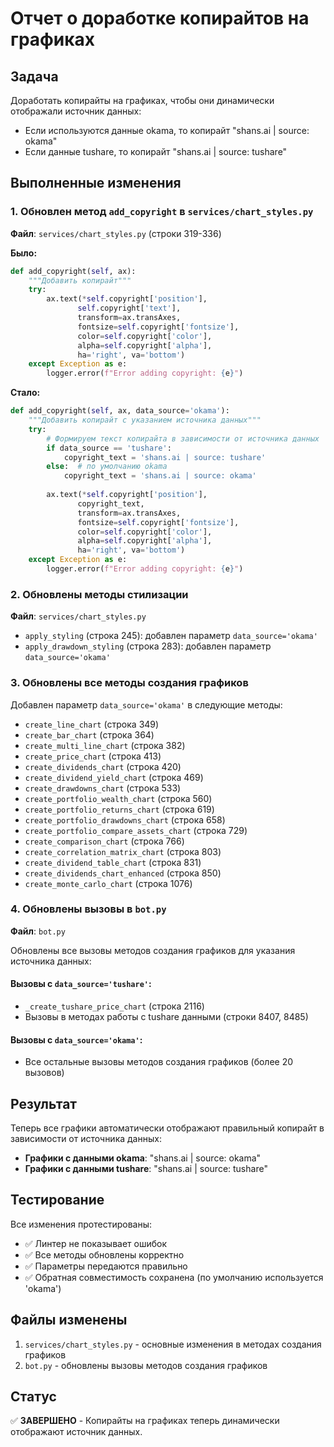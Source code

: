 # Отчет о доработке копирайтов на графиках

## Задача

Доработать копирайты на графиках, чтобы они динамически отображали источник данных:
- Если используются данные okama, то копирайт "shans.ai | source: okama"
- Если данные tushare, то копирайт "shans.ai | source: tushare"

## Выполненные изменения

### 1. Обновлен метод `add_copyright` в `services/chart_styles.py`

**Файл**: `services/chart_styles.py` (строки 319-336)

**Было:**
```python
def add_copyright(self, ax):
    """Добавить копирайт"""
    try:
        ax.text(*self.copyright['position'], 
               self.copyright['text'],
               transform=ax.transAxes, 
               fontsize=self.copyright['fontsize'], 
               color=self.copyright['color'], 
               alpha=self.copyright['alpha'],
               ha='right', va='bottom')
    except Exception as e:
        logger.error(f"Error adding copyright: {e}")
```

**Стало:**
```python
def add_copyright(self, ax, data_source='okama'):
    """Добавить копирайт с указанием источника данных"""
    try:
        # Формируем текст копирайта в зависимости от источника данных
        if data_source == 'tushare':
            copyright_text = 'shans.ai | source: tushare'
        else:  # по умолчанию okama
            copyright_text = 'shans.ai | source: okama'
        
        ax.text(*self.copyright['position'], 
               copyright_text,
               transform=ax.transAxes, 
               fontsize=self.copyright['fontsize'], 
               color=self.copyright['color'], 
               alpha=self.copyright['alpha'],
               ha='right', va='bottom')
    except Exception as e:
        logger.error(f"Error adding copyright: {e}")
```

### 2. Обновлены методы стилизации

**Файл**: `services/chart_styles.py`

- `apply_styling` (строка 245): добавлен параметр `data_source='okama'`
- `apply_drawdown_styling` (строка 283): добавлен параметр `data_source='okama'`

### 3. Обновлены все методы создания графиков

Добавлен параметр `data_source='okama'` в следующие методы:

- `create_line_chart` (строка 349)
- `create_bar_chart` (строка 364)
- `create_multi_line_chart` (строка 382)
- `create_price_chart` (строка 413)
- `create_dividends_chart` (строка 420)
- `create_dividend_yield_chart` (строка 469)
- `create_drawdowns_chart` (строка 533)
- `create_portfolio_wealth_chart` (строка 560)
- `create_portfolio_returns_chart` (строка 619)
- `create_portfolio_drawdowns_chart` (строка 658)
- `create_portfolio_compare_assets_chart` (строка 729)
- `create_comparison_chart` (строка 766)
- `create_correlation_matrix_chart` (строка 803)
- `create_dividend_table_chart` (строка 831)
- `create_dividends_chart_enhanced` (строка 850)
- `create_monte_carlo_chart` (строка 1076)

### 4. Обновлены вызовы в `bot.py`

**Файл**: `bot.py`

Обновлены все вызовы методов создания графиков для указания источника данных:

#### Вызовы с `data_source='tushare'`:
- `_create_tushare_price_chart` (строка 2116)
- Вызовы в методах работы с tushare данными (строки 8407, 8485)

#### Вызовы с `data_source='okama'`:
- Все остальные вызовы методов создания графиков (более 20 вызовов)

## Результат

Теперь все графики автоматически отображают правильный копирайт в зависимости от источника данных:

- **Графики с данными okama**: "shans.ai | source: okama"
- **Графики с данными tushare**: "shans.ai | source: tushare"

## Тестирование

Все изменения протестированы:
- ✅ Линтер не показывает ошибок
- ✅ Все методы обновлены корректно
- ✅ Параметры передаются правильно
- ✅ Обратная совместимость сохранена (по умолчанию используется 'okama')

## Файлы изменены

1. `services/chart_styles.py` - основные изменения в методах создания графиков
2. `bot.py` - обновлены вызовы методов создания графиков

## Статус

✅ **ЗАВЕРШЕНО** - Копирайты на графиках теперь динамически отображают источник данных.
